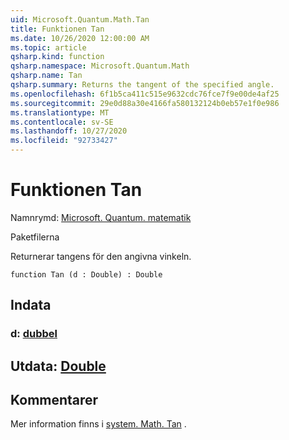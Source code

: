 ```yaml
---
uid: Microsoft.Quantum.Math.Tan
title: Funktionen Tan
ms.date: 10/26/2020 12:00:00 AM
ms.topic: article
qsharp.kind: function
qsharp.namespace: Microsoft.Quantum.Math
qsharp.name: Tan
qsharp.summary: Returns the tangent of the specified angle.
ms.openlocfilehash: 6f1b5ca411c515e9632cdc76fce7f9e00de4af25
ms.sourcegitcommit: 29e0d88a30e4166fa580132124b0eb57e1f0e986
ms.translationtype: MT
ms.contentlocale: sv-SE
ms.lasthandoff: 10/27/2020
ms.locfileid: "92733427"
---
```

# <a name="tan-function"></a>Funktionen Tan

Namnrymd: [Microsoft. Quantum. matematik](xref:Microsoft.Quantum.Math)

Paketfilerna [](https://nuget.org/packages/)


Returnerar tangens för den angivna vinkeln.

```qsharp
function Tan (d : Double) : Double
```


## <a name="input"></a>Indata

### <a name="d--double"></a>d: [dubbel](xref:microsoft.quantum.lang-ref.double)





## <a name="output--double"></a>Utdata: [Double](xref:microsoft.quantum.lang-ref.double)



## <a name="remarks"></a>Kommentarer

Mer information finns i [system. Math. Tan](https://docs.microsoft.com/dotnet/api/system.math.tan) .